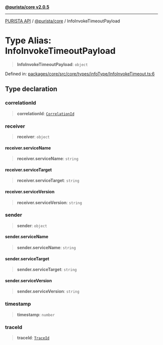 [**@purista/core v2.0.5**](../README.md)

***

[PURISTA API](../../../packages.md) / [@purista/core](../README.md) / InfoInvokeTimeoutPayload

# Type Alias: InfoInvokeTimeoutPayload

> **InfoInvokeTimeoutPayload**: `object`

Defined in: [packages/core/src/core/types/infoType/InfoInvokeTimeout.ts:6](https://github.com/puristajs/purista/blob/master/packages/core/src/core/types/infoType/InfoInvokeTimeout.ts#L6)

## Type declaration

### correlationId

> **correlationId**: [`CorrelationId`](CorrelationId.md)

### receiver

> **receiver**: `object`

#### receiver.serviceName

> **receiver.serviceName**: `string`

#### receiver.serviceTarget

> **receiver.serviceTarget**: `string`

#### receiver.serviceVersion

> **receiver.serviceVersion**: `string`

### sender

> **sender**: `object`

#### sender.serviceName

> **sender.serviceName**: `string`

#### sender.serviceTarget

> **sender.serviceTarget**: `string`

#### sender.serviceVersion

> **sender.serviceVersion**: `string`

### timestamp

> **timestamp**: `number`

### traceId

> **traceId**: [`TraceId`](TraceId.md)
